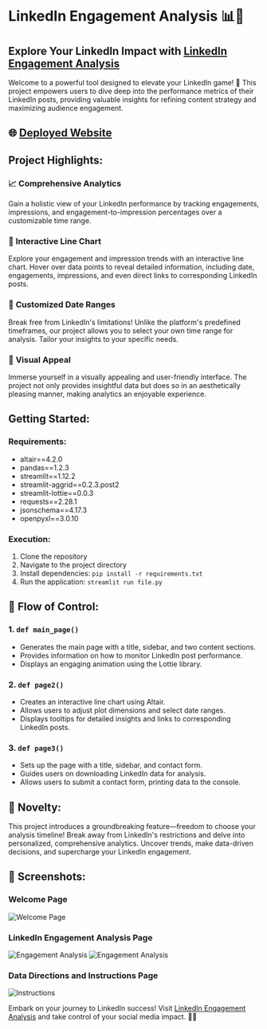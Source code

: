 # LinkedIn Engagement Analysis 📊🚀

## Explore Your LinkedIn Impact with [LinkedIn Engagement Analysis](https://linkeldn-analysis-streamlit.onrender.com/)

Welcome to a powerful tool designed to elevate your LinkedIn game! 🚀 This project empowers users to dive deep into the performance metrics of their LinkedIn posts, providing valuable insights for refining content strategy and maximizing audience engagement.

## 🌐 [Deployed Website](https://linkeldn-analysis-streamlit.onrender.com/)

## Project Highlights:

### 📈 **Comprehensive Analytics**
Gain a holistic view of your LinkedIn performance by tracking engagements, impressions, and engagement-to-impression percentages over a customizable time range.

### 🔄 **Interactive Line Chart**
Explore your engagement and impression trends with an interactive line chart. Hover over data points to reveal detailed information, including date, engagements, impressions, and even direct links to corresponding LinkedIn posts.

### 📅 **Customized Date Ranges**
Break free from LinkedIn's limitations! Unlike the platform's predefined timeframes, our project allows you to select your own time range for analysis. Tailor your insights to your specific needs.

### 🎨 **Visual Appeal**
Immerse yourself in a visually appealing and user-friendly interface. The project not only provides insightful data but does so in an aesthetically pleasing manner, making analytics an enjoyable experience.

## Getting Started:

### Requirements:
- altair==4.2.0
- pandas==1.2.3
- streamlit==1.12.2
- streamlit-aggrid==0.2.3.post2
- streamlit-lottie==0.0.3
- requests==2.28.1
- jsonschema==4.17.3
- openpyxl==3.0.10

### Execution:
1. Clone the repository
2. Navigate to the project directory
3. Install dependencies: `pip install -r requirements.txt`
4. Run the application: `streamlit run file.py`

## 🚀 Flow of Control:

### 1. `def main_page()`
   - Generates the main page with a title, sidebar, and two content sections.
   - Provides information on how to monitor LinkedIn post performance.
   - Displays an engaging animation using the Lottie library.

### 2. `def page2()`
   - Creates an interactive line chart using Altair.
   - Allows users to adjust plot dimensions and select date ranges.
   - Displays tooltips for detailed insights and links to corresponding LinkedIn posts.

### 3. `def page3()`
   - Sets up the page with a title, sidebar, and contact form.
   - Guides users on downloading LinkedIn data for analysis.
   - Allows users to submit a contact form, printing data to the console.

## 🌟 Novelty:

This project introduces a groundbreaking feature—freedom to choose your analysis timeline! Break away from LinkedIn's restrictions and delve into personalized, comprehensive analytics. Uncover trends, make data-driven decisions, and supercharge your LinkedIn engagement.

## 📸 Screenshots:

### Welcome Page
![Welcome Page](https://user-images.githubusercontent.com/93984886/225281233-a7cfe60a-67c0-4fec-ad62-667141e78d01.png)

### LinkedIn Engagement Analysis Page
![Engagement Analysis](https://user-images.githubusercontent.com/93984886/225281399-5e22b5d9-76c6-4d90-b619-67b43db85b24.png)
![Engagement Analysis](https://user-images.githubusercontent.com/93984886/225281439-1cd0c0bb-ec90-4817-b094-9113e3a7a1f6.png)

### Data Directions and Instructions Page
![Instructions](https://user-images.githubusercontent.com/93984886/225281541-cd73102a-e779-4015-ac3f-485647e25d63.png)

Embark on your journey to LinkedIn success! Visit [LinkedIn Engagement Analysis](https://linkedin-engagement.streamlit.app/) and take control of your social media impact. 🚀✨
